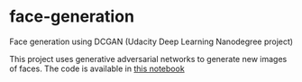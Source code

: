 # face-generation
Face generation using DCGAN (Udacity Deep Learning Nanodegree project)

This project uses generative adversarial networks to generate new images of faces. 
The code is available in [this notebook](../dlnd-face-generation.ipynb)
